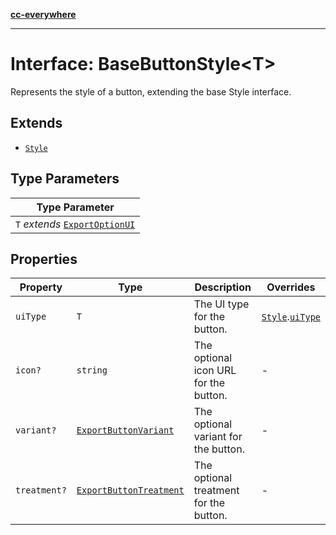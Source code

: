 [**cc-everywhere**](../../../../../index.md)

***

# Interface: BaseButtonStyle<T\>

Represents the style of a button, extending the base Style interface.

## Extends

- [`Style`](../../export-config-types/interfaces/style.md)

## Type Parameters

| Type Parameter |
| ------ |
| `T` *extends* [`ExportOptionUI`](../../export-config-types/enumerations/export-option-ui.md) |

## Properties

| Property | Type | Description | Overrides |
| ------ | ------ | ------ | ------ |
| <a id="uitype"></a> `uiType` | `T` | The UI type for the button. | [`Style`](../../export-config-types/interfaces/style.md).[`uiType`](../../export-config-types/interfaces/style.md#uitype) |
| <a id="icon"></a> `icon?` | `string` | The optional icon URL for the button. | - |
| <a id="variant"></a> `variant?` | [`ExportButtonVariant`](../../export-config-types/type-aliases/export-button-variant.md) | The optional variant for the button. | - |
| <a id="treatment"></a> `treatment?` | [`ExportButtonTreatment`](../../export-config-types/type-aliases/export-button-treatment.md) | The optional treatment for the button. | - |
